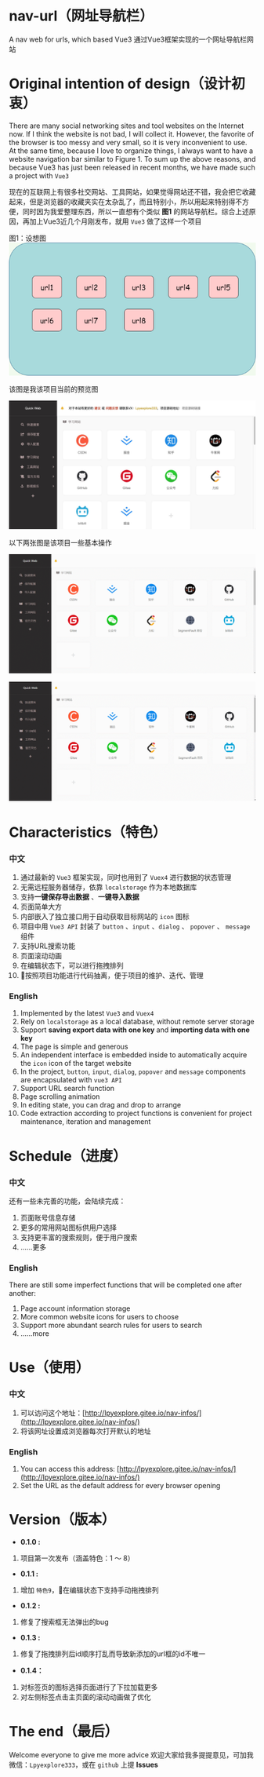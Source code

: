 # nav-url（网址导航栏）
A nav web for urls, which based Vue3
通过Vue3框架实现的一个网址导航栏网站

# Original intention of design（设计初衷）

There are many social networking sites and tool websites on the Internet now. If I think the website is not bad, I will collect it. However, the favorite of the browser is too messy and very small, so it is very inconvenient to use. At the same time, because I love to organize things, I always want to have a website navigation bar similar to Figure 1. To sum up the above reasons, and because Vue3 has just been released in recent months, we have made such a project with `Vue3`

现在的互联网上有很多社交网站、工具网站，如果觉得网站还不错，我会把它收藏起来，但是浏览器的收藏夹实在太杂乱了，而且特别小，所以用起来特别得不方便，同时因为我爱整理东西，所以一直想有个类似 **图1** 的网站导航栏。综合上述原因，再加上Vue3近几个月刚发布，就用 `Vue3` 做了这样一个项目

图1：设想图
![](showImg/origin.png)


该图是我该项目当前的预览图

![](showImg/current1.jpg)

以下两张图是该项目一些基本操作

![](showImg/gif1.gif)

![](showImg/gif2.gif)

# Characteristics（特色）

### 中文

1. 通过最新的 `Vue3` 框架实现，同时也用到了 `Vuex4` 进行数据的状态管理
2. 无需远程服务器储存，依靠 `localstorage` 作为本地数据库
3. 支持**一键保存导出数据** 、**一键导入数据**
4. 页面简单大方
5. 内部嵌入了独立接口用于自动获取目标网站的 `icon` 图标
6. 项目中用 `Vue3 API` 封装了 `button` 、`input` 、`dialog` 、 `popover` 、 `message` 组件 
7. 支持URL搜索功能
8. 页面滚动动画
9. 在编辑状态下，可以进行拖拽排列
10. 按照项目功能进行代码抽离，便于项目的维护、迭代、管理

### English
1. Implemented by the latest `Vue3` and `Vuex4`
2. Rely on `localstorage` as a local database,  without remote server storage
3. Support **saving export data with one key** and **importing data with one key**
4. The page is simple and generous
5. An independent interface is embedded inside to automatically acquire the `icon` icon of the target website
6. In the project, `button`, `input`, `dialog`, `popover` and `message` components are encapsulated with `vue3 API`
7. Support URL search function
8. Page scrolling animation
9. In editing state, you can drag and drop to arrange
10. Code extraction according to project functions is convenient for project maintenance, iteration and management

# Schedule（进度）

### 中文

还有一些未完善的功能，会陆续完成：
1. 页面账号信息存储
2. 更多的常用网站图标供用户选择
3. 支持更丰富的搜索规则，便于用户搜索
4. ……更多

### English
There are still some imperfect functions that will be completed one after another:

1. Page account information storage
2. More common website icons for users to choose
3. Support more abundant search rules for users to search
4. ……more

# Use（使用）

### 中文

1. 可以访问这个地址：[http://lpyexplore.gitee.io/nav-infos/](http://lpyexplore.gitee.io/nav-infos/)
2. 将该网址设置成浏览器每次打开默认的地址

### English

1. You can access this address: [http://lpyexplore.gitee.io/nav-infos/](http://lpyexplore.gitee.io/nav-infos/)
2. Set the URL as the default address for every browser opening

# Version（版本）

- **0.1.0 :** 

1. 项目第一次发布（涵盖特色：1 ～ 8）

- **0.1.1 :** 

1. 增加 `特色9`，在编辑状态下支持手动拖拽排列

- **0.1.2 :** 

1. 修复了搜索框无法弹出的bug

- **0.1.3 :**

1. 修复了拖拽排列后id顺序打乱而导致新添加的url框的id不唯一

- **0.1.4：**

1. 对标签页的图标选择页面进行了下拉加载更多
2. 对左侧标签点击主页面的滚动动画做了优化

# The end（最后）

Welcome everyone to give me more advice
欢迎大家给我多提提意见，可加我微信：`Lpyexplore333`，或在 `github` 上提 **Issues**